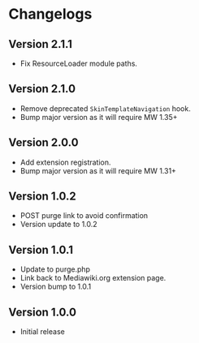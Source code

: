 # Changelogs

## Version 2.1.1
* Fix ResourceLoader module paths.

## Version 2.1.0
* Remove deprecated `SkinTemplateNavigation` hook.
* Bump major version as it will require MW 1.35+

## Version 2.0.0

* Add extension registration.
* Bump major version as it will require MW 1.31+

## Version 1.0.2

* POST purge link to avoid confirmation
* Version update to 1.0.2

## Version 1.0.1

* Update to purge.php
* Link back to Mediawiki.org extension page.
* Version bump to 1.0.1

## Version 1.0.0

* Initial release
